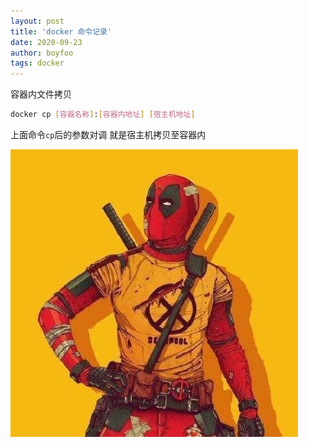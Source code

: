 ```yaml
---
layout: post
title: 'docker 命令记录'
date: 2020-09-23
author: boyfoo
tags: docker
---
```


容器内文件拷贝

```bash
docker cp [容器名称]:[容器内地址] [宿主机地址]
```

上面命令`cp`后的参数对调 就是宿主机拷贝至容器内


<img src="/assets/img/profile.png">